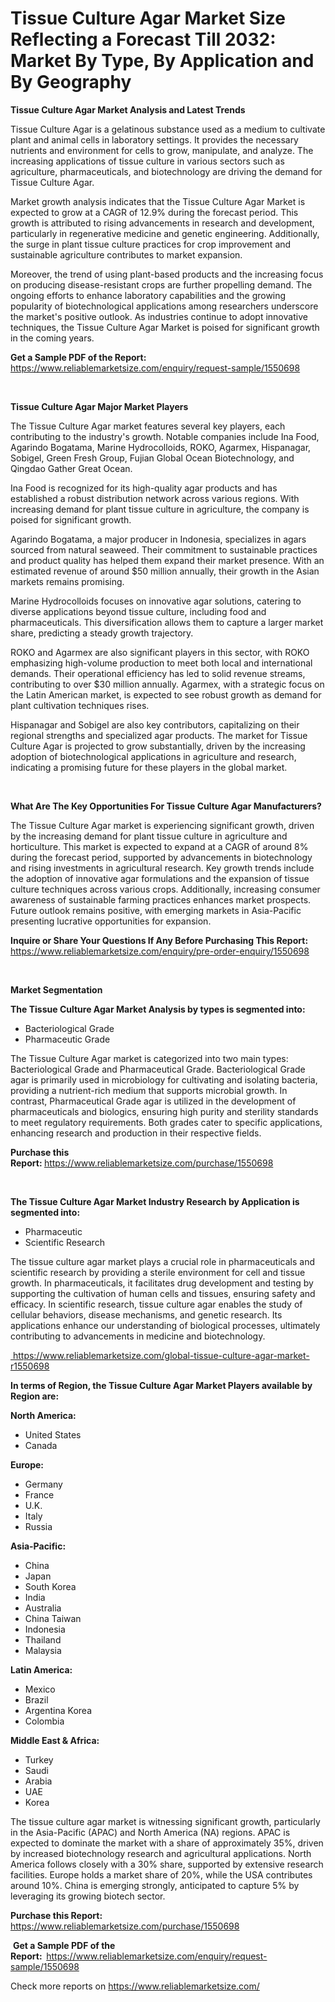 <p><h1>Tissue Culture Agar Market Size Reflecting a Forecast Till 2032: Market By Type, By Application and By Geography</h1></p><p><strong>Tissue Culture Agar Market Analysis and Latest Trends</strong></p>
<p><p>Tissue Culture Agar is a gelatinous substance used as a medium to cultivate plant and animal cells in laboratory settings. It provides the necessary nutrients and environment for cells to grow, manipulate, and analyze. The increasing applications of tissue culture in various sectors such as agriculture, pharmaceuticals, and biotechnology are driving the demand for Tissue Culture Agar. </p><p>Market growth analysis indicates that the Tissue Culture Agar Market is expected to grow at a CAGR of 12.9% during the forecast period. This growth is attributed to rising advancements in research and development, particularly in regenerative medicine and genetic engineering. Additionally, the surge in plant tissue culture practices for crop improvement and sustainable agriculture contributes to market expansion. </p><p>Moreover, the trend of using plant-based products and the increasing focus on producing disease-resistant crops are further propelling demand. The ongoing efforts to enhance laboratory capabilities and the growing popularity of biotechnological applications among researchers underscore the market's positive outlook. As industries continue to adopt innovative techniques, the Tissue Culture Agar Market is poised for significant growth in the coming years.</p></p>
<p><strong>Get a Sample PDF of the Report:&nbsp;</strong> <a href="https://www.reliablemarketsize.com/enquiry/request-sample/1550698?utm_campaign=3365&utm_medium=2&utm_source=Github&utm_content=ia&utm_term=04042025&utm_id=tissue-culture-agar">https://www.reliablemarketsize.com/enquiry/request-sample/1550698</a></p>
<p>&nbsp;</p>
<p><strong>Tissue Culture Agar Major Market Players</strong></p>
<p><p>The Tissue Culture Agar market features several key players, each contributing to the industry's growth. Notable companies include Ina Food, Agarindo Bogatama, Marine Hydrocolloids, ROKO, Agarmex, Hispanagar, Sobigel, Green Fresh Group, Fujian Global Ocean Biotechnology, and Qingdao Gather Great Ocean.</p><p>Ina Food is recognized for its high-quality agar products and has established a robust distribution network across various regions. With increasing demand for plant tissue culture in agriculture, the company is poised for significant growth.</p><p>Agarindo Bogatama, a major producer in Indonesia, specializes in agars sourced from natural seaweed. Their commitment to sustainable practices and product quality has helped them expand their market presence. With an estimated revenue of around $50 million annually, their growth in the Asian markets remains promising.</p><p>Marine Hydrocolloids focuses on innovative agar solutions, catering to diverse applications beyond tissue culture, including food and pharmaceuticals. This diversification allows them to capture a larger market share, predicting a steady growth trajectory.</p><p>ROKO and Agarmex are also significant players in this sector, with ROKO emphasizing high-volume production to meet both local and international demands. Their operational efficiency has led to solid revenue streams, contributing to over $30 million annually. Agarmex, with a strategic focus on the Latin American market, is expected to see robust growth as demand for plant cultivation techniques rises.</p><p>Hispanagar and Sobigel are also key contributors, capitalizing on their regional strengths and specialized agar products. The market for Tissue Culture Agar is projected to grow substantially, driven by the increasing adoption of biotechnological applications in agriculture and research, indicating a promising future for these players in the global market.</p></p>
<p>&nbsp;</p>
<p><strong>What Are The Key Opportunities For Tissue Culture Agar Manufacturers?</strong></p>
<p><p>The Tissue Culture Agar market is experiencing significant growth, driven by the increasing demand for plant tissue culture in agriculture and horticulture. This market is expected to expand at a CAGR of around 8% during the forecast period, supported by advancements in biotechnology and rising investments in agricultural research. Key growth trends include the adoption of innovative agar formulations and the expansion of tissue culture techniques across various crops. Additionally, increasing consumer awareness of sustainable farming practices enhances market prospects. Future outlook remains positive, with emerging markets in Asia-Pacific presenting lucrative opportunities for expansion.</p></p>
<p><strong>Inquire or Share Your Questions If Any Before Purchasing This Report:</strong> <a href="https://www.reliablemarketsize.com/enquiry/pre-order-enquiry/1550698?utm_campaign=3365&utm_medium=2&utm_source=Github&utm_content=ia&utm_term=04042025&utm_id=tissue-culture-agar">https://www.reliablemarketsize.com/enquiry/pre-order-enquiry/1550698</a></p>
<p>&nbsp;</p>
<p><strong>Market Segmentation</strong></p>
<p><strong>The Tissue Culture Agar Market Analysis by types is segmented into:</strong></p>
<p><ul><li>Bacteriological Grade</li><li>Pharmaceutic Grade</li></ul></p>
<p><p>The Tissue Culture Agar market is categorized into two main types: Bacteriological Grade and Pharmaceutical Grade. Bacteriological Grade agar is primarily used in microbiology for cultivating and isolating bacteria, providing a nutrient-rich medium that supports microbial growth. In contrast, Pharmaceutical Grade agar is utilized in the development of pharmaceuticals and biologics, ensuring high purity and sterility standards to meet regulatory requirements. Both grades cater to specific applications, enhancing research and production in their respective fields.</p></p>
<p><strong>Purchase this Report:&nbsp;</strong><a href="https://www.reliablemarketsize.com/purchase/1550698?utm_campaign=3365&utm_medium=2&utm_source=Github&utm_content=ia&utm_term=04042025&utm_id=tissue-culture-agar">https://www.reliablemarketsize.com/purchase/1550698</a></p>
<p>&nbsp;</p>
<p><strong>The Tissue Culture Agar Market Industry Research by Application is segmented into:</strong></p>
<p><ul><li>Pharmaceutic</li><li>Scientific Research</li></ul></p>
<p><p>The tissue culture agar market plays a crucial role in pharmaceuticals and scientific research by providing a sterile environment for cell and tissue growth. In pharmaceuticals, it facilitates drug development and testing by supporting the cultivation of human cells and tissues, ensuring safety and efficacy. In scientific research, tissue culture agar enables the study of cellular behaviors, disease mechanisms, and genetic research. Its applications enhance our understanding of biological processes, ultimately contributing to advancements in medicine and biotechnology.</p></p>
<p><a href="https://www.reliablemarketsize.com/global-tissue-culture-agar-market-r1550698?utm_campaign=3365&utm_medium=2&utm_source=Github&utm_content=ia&utm_term=04042025&utm_id=tissue-culture-agar">&nbsp;https://www.reliablemarketsize.com/global-tissue-culture-agar-market-r1550698</a></p>
<p><strong>In terms of Region, the Tissue Culture Agar Market Players available by Region are:</strong></p>
<p>
    <p> <strong> North America: </strong>
        <ul>
            <li>United States</li>
            <li>Canada</li>
        </ul>
        </p> 
    <p> <strong> Europe: </strong>
        <ul>
            <li>Germany</li>
            <li>France</li>
            <li>U.K.</li>
            <li>Italy</li>
            <li>Russia</li>
        </ul>
        </p> 
    <p> <strong> Asia-Pacific: </strong>
        <ul>
            <li>China</li>
            <li>Japan</li>
            <li>South Korea</li>
            <li>India</li>
            <li>Australia</li>
            <li>China Taiwan</li>
            <li>Indonesia</li>
            <li>Thailand</li>
            <li>Malaysia</li>
        </ul>
        </p> 
    <p> <strong> Latin America: </strong>
        <ul>
            <li>Mexico</li>
            <li>Brazil</li>
            <li>Argentina Korea</li>
            <li>Colombia</li>
        </ul>
        </p> 
    <p> <strong> Middle East & Africa: </strong>
        <ul>
            <li>Turkey</li>
            <li>Saudi</li>
            <li>Arabia</li>
            <li>UAE</li>
            <li>Korea</li>
        </ul>
    </p>
    </p>
<p><p>The tissue culture agar market is witnessing significant growth, particularly in the Asia-Pacific (APAC) and North America (NA) regions. APAC is expected to dominate the market with a share of approximately 35%, driven by increased biotechnology research and agricultural applications. North America follows closely with a 30% share, supported by extensive research facilities. Europe holds a market share of 20%, while the USA contributes around 10%. China is emerging strongly, anticipated to capture 5% by leveraging its growing biotech sector.</p></p>
<p><strong>Purchase this Report: </strong><a href="https://www.reliablemarketsize.com/purchase/1550698?utm_campaign=3365&utm_medium=2&utm_source=Github&utm_content=ia&utm_term=04042025&utm_id=tissue-culture-agar">https://www.reliablemarketsize.com/purchase/1550698</a></p>
<p>&nbsp;<strong>Get a Sample PDF of the Report:&nbsp;&nbsp;</strong><a href="https://www.reliablemarketsize.com/enquiry/request-sample/1550698?utm_campaign=3365&utm_medium=2&utm_source=Github&utm_content=ia&utm_term=04042025&utm_id=tissue-culture-agar">https://www.reliablemarketsize.com/enquiry/request-sample/1550698</a></p>
<p><strong></strong></p>
<p>Check more reports on <a href="https://www.reliablemarketsize.com/?utm_campaign=3365&utm_medium=2&utm_source=Github&utm_content=ia&utm_term=04042025&utm_id=tissue-culture-agar">https://www.reliablemarketsize.com/</a></p>